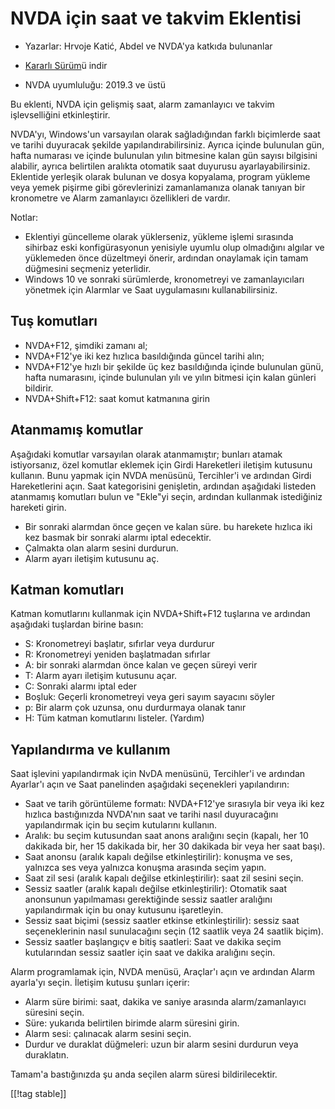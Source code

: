 # NVDA için saat ve takvim Eklentisi #

* Yazarlar: Hrvoje Katić, Abdel ve NVDA'ya katkıda bulunanlar
* [Kararlı Sürüm][1]ü indir

* NVDA uyumluluğu: 2019.3 ve üstü

Bu eklenti, NVDA için gelişmiş saat, alarm zamanlayıcı ve takvim
işlevselliğini etkinleştirir.

NVDA'yı, Windows'un varsayılan olarak sağladığından farklı biçimlerde saat
ve tarihi duyuracak şekilde yapılandırabilirsiniz. Ayrıca içinde bulunulan
gün, hafta numarası ve içinde bulunulan yılın bitmesine kalan gün sayısı
bilgisini alabilir, ayrıca belirtilen aralıkta otomatik saat duyurusu
ayarlayabilirsiniz. Eklentide yerleşik olarak bulunan ve dosya kopyalama,
program yükleme veya yemek pişirme gibi görevlerinizi zamanlamanıza olanak
tanıyan bir kronometre ve Alarm zamanlayıcı özellikleri de vardır.

Notlar:

* Eklentiyi güncelleme olarak yüklerseniz, yükleme işlemi sırasında sihirbaz
  eski konfigürasyonun yenisiyle uyumlu olup olmadığını algılar ve
  yüklemeden önce düzeltmeyi önerir, ardından onaylamak için tamam düğmesini
  seçmeniz yeterlidir.
* Windows 10 ve sonraki sürümlerde, kronometreyi ve zamanlayıcıları yönetmek
  için Alarmlar ve Saat uygulamasını kullanabilirsiniz.

## Tuş komutları

* NVDA+F12, şimdiki zamanı al;
* NVDA+F12'ye iki kez hızlıca basıldığında güncel tarihi alın;
* NVDA+F12'ye hızlı bir şekilde üç kez basıldığında içinde bulunulan günü,
  hafta numarasını, içinde bulunulan yılı ve yılın bitmesi için kalan
  günleri bildirir.
* NVDA+Shift+F12: saat komut katmanına girin

## Atanmamış komutlar

Aşağıdaki komutlar varsayılan olarak atanmamıştır; bunları atamak
istiyorsanız, özel komutlar eklemek için Girdi Hareketleri iletişim kutusunu
kullanın. Bunu yapmak için NVDA menüsünü, Tercihler'i ve ardından Girdi
Hareketlerini açın. Saat kategorisini genişletin, ardından aşağıdaki
listeden atanmamış komutları bulun ve "Ekle"yi seçin, ardından kullanmak
istediğiniz hareketi girin.

* Bir sonraki alarmdan önce geçen ve kalan süre. bu harekete hızlıca iki kez
  basmak bir sonraki alarmı iptal edecektir.
* Çalmakta olan alarm sesini durdurun.
* Alarm ayarı iletişim kutusunu aç.

## Katman komutları

Katman komutlarını kullanmak için NVDA+Shift+F12 tuşlarına ve ardından
aşağıdaki tuşlardan birine basın:

* S: Kronometreyi başlatır, sıfırlar veya durdurur
* R: Kronometreyi yeniden başlatmadan sıfırlar
* A: bir sonraki alarmdan önce kalan ve geçen süreyi verir
* T: Alarm ayarı iletişim kutusunu açar.
* C: Sonraki alarmı iptal eder
* Boşluk: Geçerli kronometreyi veya geri sayım sayacını söyler
* p: Bir alarm çok uzunsa, onu durdurmaya olanak tanır
* H: Tüm katman komutlarını listeler. (Yardım)

## Yapılandırma ve kullanım

Saat işlevini yapılandırmak için NvDA menüsünü, Tercihler'i ve ardından
Ayarlar'ı açın ve Saat panelinden aşağıdaki seçenekleri yapılandırın:

* Saat ve tarih görüntüleme formatı: NVDA+F12'ye sırasıyla bir veya iki kez
  hızlıca bastığınızda NVDA'nın saat ve tarihi nasıl duyuracağını
  yapılandırmak için bu seçim kutularını kullanın.
* Aralık: bu seçim kutusundan saat anons aralığını seçin (kapalı, her 10
  dakikada bir, her 15 dakikada bir, her 30 dakikada bir veya her saat
  başı).
* Saat anonsu (aralık kapalı değilse etkinleştirilir): konuşma ve ses,
  yalnızca ses veya yalnızca konuşma arasında seçim yapın.
* Saat zil sesi (aralık kapalı değilse etkinleştirilir): saat zil sesini
  seçin.
* Sessiz saatler (aralık kapalı değilse etkinleştirilir): Otomatik saat
  anonsunun yapılmaması gerektiğinde sessiz saatler aralığını yapılandırmak
  için bu onay kutusunu işaretleyin.
* Sessiz saat biçimi (sessiz saatler etkinse etkinleştirilir): sessiz saat
  seçeneklerinin nasıl sunulacağını seçin (12 saatlik veya 24 saatlik
  biçim).
* Sessiz saatler başlangıçv e bitiş saatleri: Saat ve dakika seçim
  kutularından sessiz saatler için saat ve dakika aralığını seçin.

Alarm programlamak için, NVDA menüsü, Araçlar'ı açın ve ardından Alarm
ayarla'yı seçin. İletişim kutusu şunları içerir:

* Alarm süre birimi: saat, dakika ve saniye arasında alarm/zamanlayıcı
  süresini seçin.
* Süre: yukarıda belirtilen birimde alarm süresini girin.
* Alarm sesi: çalınacak alarm sesini seçin.
* Durdur ve duraklat düğmeleri: uzun bir alarm sesini durdurun veya
  duraklatın.

Tamam'a bastığınızda şu anda seçilen alarm süresi  bildirilecektir.

[[!tag stable]]

[1]: https://www.nvaccess.org/addonStore/legacy?file=clock
